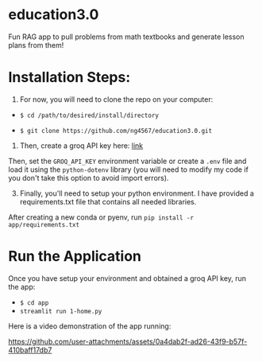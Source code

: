 # education3.0

Fun RAG app to pull problems from math textbooks and generate lesson plans from them!

# Installation Steps:

1. For now, you will need to clone the repo on your computer:

* `$ cd /path/to/desired/install/directory`

* `$ git clone https://github.com/ng4567/education3.0.git`

1. Then, create a groq API key here: [link](https://console.groq.com/keys)

Then, set the `GROQ_API_KEY` environment variable or create a `.env` file and load it using the `python-dotenv` library (you will need to modify my code if you don't take this option to avoid import errors).

3. Finally, you'll need to setup your python environment. I have provided a requirements.txt file that contains all needed libraries.

After creating a new conda or pyenv, run `pip install -r app/requirements.txt`


# Run the Application

Once you have setup your environment and obtained a groq API key, run the app:

* `$ cd app`
* `streamlit run 1-home.py` 

Here is a video demonstration of the app running:

https://github.com/user-attachments/assets/0a4dab2f-ad26-43f9-b57f-410baff17db7


